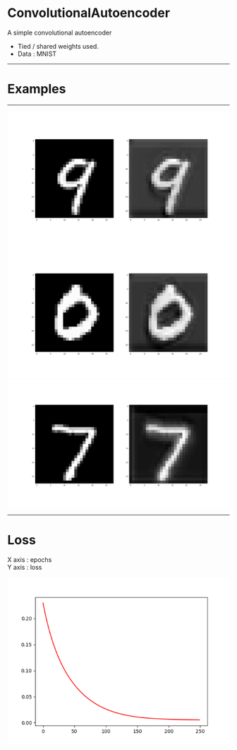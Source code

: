 # ConvolutionalAutoencoder
A simple convolutional autoencoder 

- Tied / shared weights used.
- Data : MNIST
----------------------------------------


# Examples
----------------

![alt text](https://github.com/ddatta-DAC/ConvolutionalAutoencoder/blob/master/results/img_1.png)
![alt text](https://github.com/ddatta-DAC/ConvolutionalAutoencoder/blob/master/results/img_2.png)
![alt text](https://github.com/ddatta-DAC/ConvolutionalAutoencoder/blob/master/results/img_3.png)

------------------

# Loss
X axis : epochs   
Y axis :  loss


![alt text](https://github.com/ddatta-DAC/ConvolutionalAutoencoder/blob/master/results/Loss.png)
